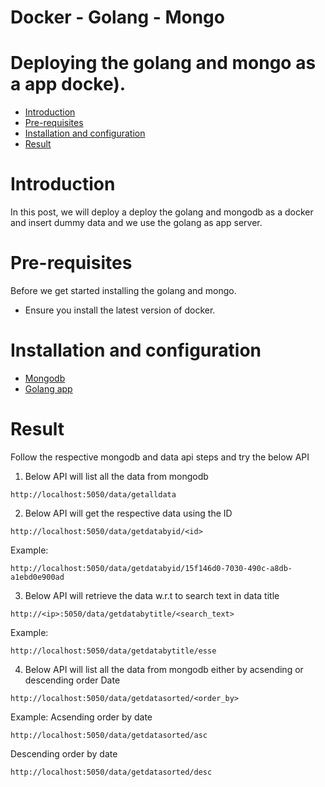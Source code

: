 # Docker - Golang - Mongo
# Deploying the golang and mongo as a app docke). 
- [Introduction](#Introduction)
- [Pre-requisites](#pre-requisites)
- [Installation and configuration](#Installation-and-configuration)
- [Result](#Result)

# Introduction
In this post, we will deploy a deploy the golang and mongodb as a docker and insert dummy data and we use the golang as app server.

# Pre-requisites
Before we get started installing the golang and mongo. 
* Ensure you install the latest version of docker.

# Installation and configuration
* [Mongodb](https://github.com/ahamedyaserarafath/docker_golang_app_mongodb/blob/master/mongodb_docker/README.md)
* [Golang app](https://github.com/ahamedyaserarafath/docker_golang_app_mongodb/blob/master/golang_docker_api/README.md)

# Result
Follow the respective mongodb and data api steps and try the below API

1. Below API will list all the data from mongodb 
```
http://localhost:5050/data/getalldata
```
2. Below API will get the respective data using the ID
```
http://localhost:5050/data/getdatabyid/<id>
```

Example:
```
http://localhost:5050/data/getdatabyid/15f146d0-7030-490c-a8db-a1ebd0e900ad
```

3. Below API will retrieve the data w.r.t to search text in data title

```
http://<ip>:5050/data/getdatabytitle/<search_text>
```

Example:
```
http://localhost:5050/data/getdatabytitle/esse
```

4. Below API will list all the data from mongodb either by acsending or descending order Date

```
http://localhost:5050/data/getdatasorted/<order_by>
```

Example:
Acsending order by date
```
http://localhost:5050/data/getdatasorted/asc
```

Descending order by date
```
http://localhost:5050/data/getdatasorted/desc
```



